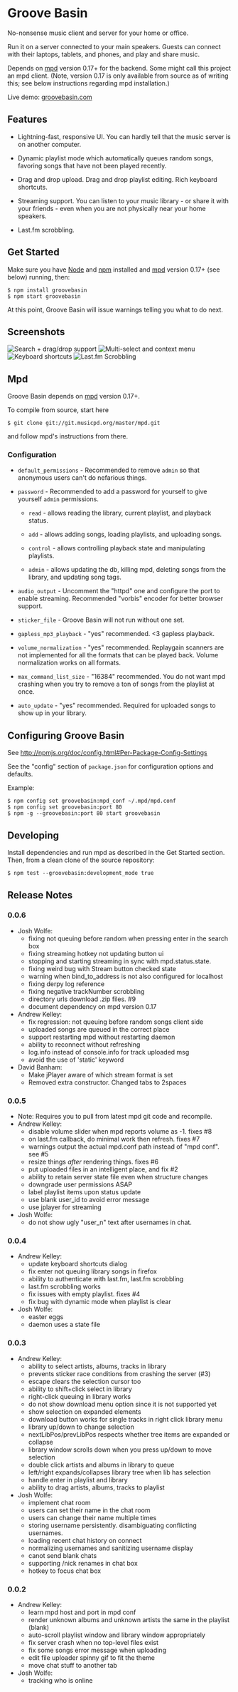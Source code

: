 # Groove Basin

No-nonsense music client and server for your home or office.

Run it on a server connected to your main speakers. Guests can connect with
their laptops, tablets, and phones, and play and share music.

Depends on [mpd](http://musicpd.org) version 0.17+ for the backend. Some might
call this project an mpd client. (Note, version 0.17 is only available from
source as of writing this; see below instructions regarding mpd installation.)

Live demo: [groovebasin.com](http://groovebasin.com/)

## Features

* Lightning-fast, responsive UI. You can hardly tell that the music server is
  on another computer.

* Dynamic playlist mode which automatically queues random songs, favoring
  songs that have not been played recently.

* Drag and drop upload. Drag and drop playlist editing. Rich keyboard
  shortcuts.

* Streaming support. You can listen to your music library - or share it with
  your friends - even when you are not physically near your home speakers.

* Last.fm scrobbling.

## Get Started

Make sure you have [Node](http://nodejs.org) and [npm](http://npmjs.org)
installed and [mpd](http://musicpd.org) version 0.17+ (see below) running,
then:

```
$ npm install groovebasin
$ npm start groovebasin
```

At this point, Groove Basin will issue warnings telling you what to do next.

## Screenshots

![Search + drag/drop support](http://www.superjoesoftware.com/temp/groove-basin-0.0.4.png)
![Multi-select and context menu](http://www.superjoesoftware.com/temp/groove-basin-0.0.4-lib-menu.png)
![Keyboard shortcuts](http://www.superjoesoftware.com/temp/groove-basin-0.0.4-shortcuts.png)
![Last.fm Scrobbling](http://www.superjoesoftware.com/temp/groove-basin-0.0.4-lastfm.png)

## Mpd

Groove Basin depends on [mpd](http://musicpd.org) version 0.17+.

To compile from source, start here

```
$ git clone git://git.musicpd.org/master/mpd.git
```

and follow mpd's instructions from there.

### Configuration

* `default_permissions` - Recommended to remove `admin` so that anonymous
  users can't do nefarious things.

* `password` - Recommended to add a password for yourself to give yourself `admin` permissions.

   * `read` - allows reading the library, current playlist, and playback status.

   * `add` - allows adding songs, loading playlists, and uploading songs. 

   * `control` - allows controlling playback state and manipulating playlists.

   * `admin` - allows updating the db, killing mpd, deleting songs from the
     library, and updating song tags.

* `audio_output` - Uncomment the "httpd" one and configure the port to enable
  streaming. Recommended "vorbis" encoder for better browser support.

* `sticker_file` - Groove Basin will not run without one set.

* `gapless_mp3_playback` - "yes" recommended. <3 gapless playback.

* `volume_normalization` - "yes" recommended. Replaygain scanners are not
  implemented for all the formats that can be played back. Volume normalization
  works on all formats.

* `max_command_list_size` - "16384" recommended. You do not want mpd crashing
  when you try to remove a ton of songs from the playlist at once.

* `auto_update` - "yes" recommended. Required for uploaded songs to show up
  in your library.

## Configuring Groove Basin

See http://npmjs.org/doc/config.html#Per-Package-Config-Settings

See the "config" section of `package.json` for configuration options and
defaults.

Example:

```
$ npm config set groovebasin:mpd_conf ~/.mpd/mpd.conf
$ npm config set groovebasin:port 80
$ npm -g --groovebasin:port 80 start groovebasin
```

## Developing

Install dependencies and run mpd as described in the Get Started section.
Then, from a clean clone of the source repository:

```
$ npm test --groovebasin:development_mode true
```

## Release Notes

### 0.0.6

* Josh Wolfe:
  * fixing not queuing before random when pressing enter in the search box
  * fixing streaming hotkey not updating button ui
  * stopping and starting streaming in sync with mpd.status.state.
  * fixing weird bug with Stream button checked state
  * warning when bind_to_address is not also configured for localhost
  * fixing derpy log reference
  * fixing negative trackNumber scrobbling
  * directory urls download .zip files. #9
  * document dependency on mpd version 0.17
* Andrew Kelley:
  * fix regression: not queuing before random songs client side
  * uploaded songs are queued in the correct place
  * support restarting mpd without restarting daemon
  * ability to reconnect without refreshing
  * log.info instead of console.info for track uploaded msg
  * avoid the use of 'static' keyword
* David Banham:
  * Make jPlayer aware of which stream format is set
  * Removed extra constructor. Changed tabs to 2spaces


### 0.0.5

* Note: Requires you to pull from latest mpd git code and recompile.
* Andrew Kelley:
  * disable volume slider when mpd reports volume as -1. fixes #8
  * on last.fm callback, do minimal work then refresh. fixes #7
  * warnings output the actual mpd.conf path instead of "mpd conf". see #5
  * resize things *after* rendering things. fixes #6
  * put uploaded files in an intelligent place, and fix #2
  * ability to retain server state file even when structure changes
  * downgrade user permissions ASAP
  * label playlist items upon status update
  * use blank user_id to avoid error message
  * use jplayer for streaming
* Josh Wolfe:
  * do not show ugly "user_n" text after usernames in chat.

### 0.0.4

* Andrew Kelley:
  * update keyboard shortcuts dialog
  * fix enter not queuing library songs in firefox
  * ability to authenticate with last.fm, last.fm scrobbling
  * last.fm scrobbling works
  * fix issues with empty playlist. fixes #4
  * fix bug with dynamic mode when playlist is clear
* Josh Wolfe:
  * easter eggs
  * daemon uses a state file

### 0.0.3

* Andrew Kelley:
  * ability to select artists, albums, tracks in library
  * prevents sticker race conditions from crashing the server (#3)
  * escape clears the selection cursor too
  * ability to shift+click select in library
  * right-click queuing in library works
  * do not show download menu option since it is not supported yet
  * show selection on expanded elements
  * download button works for single tracks in right click library menu
  * library up/down to change selection
  * nextLibPos/prevLibPos respects whether tree items are expanded or collapse
  * library window scrolls down when you press up/down to move selection
  * double click artists and albums in library to queue
  * left/right expands/collapses library tree when lib has selection
  * handle enter in playlist and library
  * ability to drag artists, albums, tracks to playlist
* Josh Wolfe:
  * implement chat room
  * users can set their name in the chat room
  * users can change their name multiple times
  * storing username persistently. disambiguating conflicting usernames.
  * loading recent chat history on connect
  * normalizing usernames and sanitizing username display
  * canot send blank chats
  * supporting /nick renames in chat box
  * hotkey to focus chat box

### 0.0.2

* Andrew Kelley:
  * learn mpd host and port in mpd conf
  * render unknown albums and unknown artists the same in the playlist (blank)
  * auto-scroll playlist window and library window appropriately
  * fix server crash when no top-level files exist
  * fix some songs error message when uploading
  * edit file uploader spinny gif to fit the theme
  * move chat stuff to another tab
* Josh Wolfe:
  * tracking who is online

